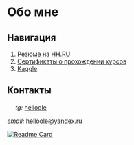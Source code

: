 # Обо мне

## Навигация
1. [Резюме на HH.RU](https://ekaterinburg.hh.ru/resume/082a7d31ff0c9987520039ed1f7379647a6746)
2. [Сертификаты о прохождении курсов](https://drive.google.com/drive/folders/132_9LNpgJunBzc2vZ-96CLNRTteT0qan?usp=sharing)
3. [Kaggle](https://www.kaggle.com/olgapavlyuk)

## Контакты
<img src="https://github.com/helloole/test/blob/master/telegram.svg" width="15" height="15"> *tg:* [helloole](https://t.me/helloole)

*email:* [helloole@yandex.ru](mailto:helloole@yandex.ru)

[![Readme Card](https://github-readme-stats.vercel.app/api/pin/?username=helloole&repo=ML_DS)](https://github.com/helloole/ML_DS)


